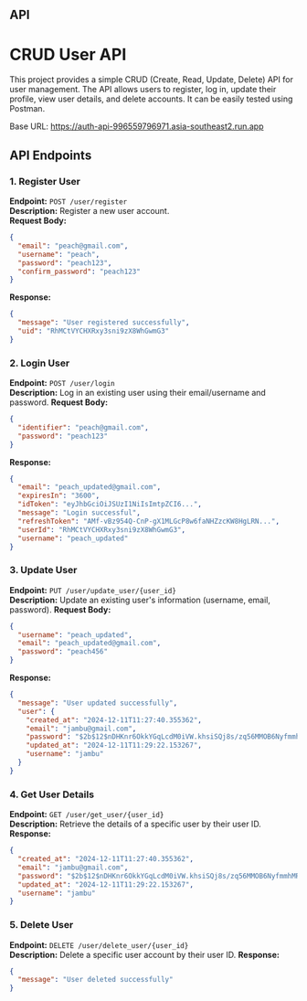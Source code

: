 ## API
# CRUD User API

This project provides a simple CRUD (Create, Read, Update, Delete) API for user management. The API allows users to register, log in, update their profile, view user details, and delete accounts. It can be easily tested using Postman.

Base URL:
https://auth-api-996559796971.asia-southeast2.run.app

## API Endpoints

### 1. Register User
**Endpoint:** `POST /user/register`  
**Description:** Register a new user account.  
**Request Body:**
```json
{
  "email": "peach@gmail.com",
  "username": "peach",
  "password": "peach123",
  "confirm_password": "peach123"
}
```
**Response:**
```json
{
  "message": "User registered successfully",
  "uid": "RhMCtVYCHXRxy3sni9zX8WhGwmG3"
}
```
### 2. Login User
**Endpoint:** `POST /user/login`  
**Description:** Log in an existing user using their email/username and password. 
**Request Body:**
```json
{
  "identifier": "peach@gmail.com",
  "password": "peach123"
}
```
**Response:**
```json
{
  "email": "peach_updated@gmail.com",
  "expiresIn": "3600",
  "idToken": "eyJhbGciOiJSUzI1NiIsImtpZCI6...",
  "message": "Login successful",
  "refreshToken": "AMf-vBz954Q-CnP-gX1MLGcP8w6faNHZzcKW8HgLRN...",
  "userId": "RhMCtVYCHXRxy3sni9zX8WhGwmG3",
  "username": "peach_updated"
}
```
### 3. Update User
**Endpoint:** `PUT /user/update_user/{user_id}`  
**Description:** Update an existing user's information (username, email, password). 
**Request Body:**
```json
{
  "username": "peach_updated",
  "email": "peach_updated@gmail.com",
  "password": "peach456"
}
```
**Response:**
```json
{
  "message": "User updated successfully",
  "user": {
    "created_at": "2024-12-11T11:27:40.355362",
    "email": "jambu@gmail.com",
    "password": "$2b$12$nDHKnr6OkkYGqLcdM0iVW.khsiSQj8s/zq56MMOB6NyfmmhMRrPca",
    "updated_at": "2024-12-11T11:29:22.153267",
    "username": "jambu"
  }
}
```
### 4. Get User Details
**Endpoint:** `GET /user/get_user/{user_id}`  
**Description:** Retrieve the details of a specific user by their user ID. 
**Response:**
```json
{
  "created_at": "2024-12-11T11:27:40.355362",
  "email": "jambu@gmail.com",
  "password": "$2b$12$nDHKnr6OkkYGqLcdM0iVW.khsiSQj8s/zq56MMOB6NyfmmhMRrPca",
  "updated_at": "2024-12-11T11:29:22.153267",
  "username": "jambu"
}
```
### 5. Delete User
**Endpoint:** `DELETE /user/delete_user/{user_id}`  
**Description:** Delete a specific user account by their user ID. 
**Response:**
```json
{
  "message": "User deleted successfully"
}
```





